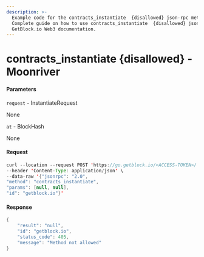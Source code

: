 ```yaml
---
description: >-
  Example code for the contracts_instantiate  {disallowed} json-rpc method.
  Сomplete guide on how to use contracts_instantiate  {disallowed} json-rpc in
  GetBlock.io Web3 documentation.
---
```


# contracts\_instantiate {disallowed} - Moonriver

#### Parameters

`request` - InstantiateRequest

None

`at` - BlockHash

None

#### Request

```java
curl --location --request POST 'https://go.getblock.io/<ACCESS-TOKEN>/' \
--header 'Content-Type: application/json' \ 
--data-raw '{"jsonrpc": "2.0",
"method": "contracts_instantiate",
"params": [null, null],
"id": "getblock.io"}'
```

#### Response

```java
{
    "result": "null",
    "id": "getblock.io",
    "status_code": 405,
    "message": "Method not allowed"
}
```
